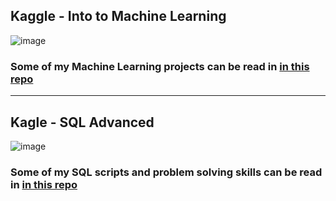 ## Kaggle - Into to Machine Learning

![image](https://github.com/GBlanch/Portfolio/assets/136500426/86f07532-2476-49bd-a121-0a3d79732b53)

### Some of my Machine Learning projects can be read in [in this repo](https://github.com/GBlanch/fCC-Machine-Learning-with-Python-Certification) 

---

## Kagle - SQL Advanced

![image](https://github.com/GBlanch/Portfolio/assets/136500426/29bd0bb6-591f-48e8-af2f-df042ea32a2d)

### Some of my SQL scripts and problem solving skills can be read in [in this repo](https://github.com/GBlanch/SQL-weekly-challenges) 
